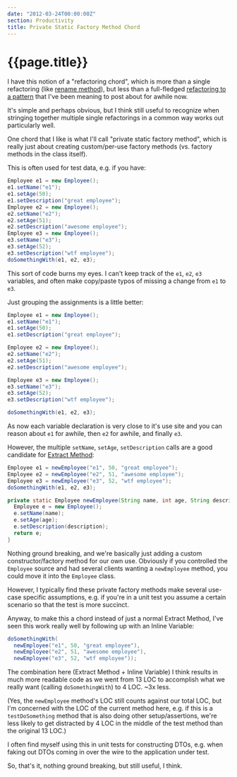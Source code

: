 ```yaml
---
date: "2012-03-24T00:00:00Z"
section: Productivity
title: Private Static Factory Method Chord
---
```


{{page.title}}
==============

I have this notion of a "refactoring chord", which is more than a single refactoring (like [rename method](http://martinfowler.com/refactoring/catalog/renameMethod.html)), but less than a full-fledged [refactoring to a pattern](http://industriallogic.com/xp/refactoring/) that I've been meaning to post about for awhile now.

It's simple and perhaps obvious, but I think still useful to recognize when stringing together multiple single refactorings in a common way works out particularly well.

One chord that I like is what I'll call "private static factory method", which is really just about creating custom/per-use factory methods (vs. factory methods in the class itself).

This is often used for test data, e.g. if you have:

```java
Employee e1 = new Employee();
e1.setName("e1");
e1.setAge(50);
e1.setDescription("great employee");
Employee e2 = new Employee();
e2.setName("e2");
e2.setAge(51);
e2.setDescription("awesome employee");
Employee e3 = new Employee();
e3.setName("e3");
e3.setAge(52);
e3.setDescription("wtf employee");
doSomethingWith(e1, e2, e3);
```

This sort of code burns my eyes. I can't keep track of the `e1`, `e2`, `e3` variables, and often make copy/paste typos of missing a change from `e1` to `e3`.

Just grouping the assignments is a little better:

```java
Employee e1 = new Employee();
e1.setName("e1");
e1.setAge(50);
e1.setDescription("great employee");

Employee e2 = new Employee();
e2.setName("e2");
e2.setAge(51);
e2.setDescription("awesome employee");

Employee e3 = new Employee();
e3.setName("e3");
e3.setAge(52);
e3.setDescription("wtf employee");

doSomethingWith(e1, e2, e3);
```

As now each variable declaration is very close to it's use site and you can reason about `e1` for awhile, then `e2` for awhile, and finally `e3`.

However, the multiple `setName`, `setAge`, `setDescription` calls are a good candidate for [Extract Method](http://martinfowler.com/refactoring/catalog/extractMethod.html):

```java
Employee e1 = newEmployee("e1", 50, "great employee");
Employee e2 = newEmployee("e2", 51, "awesome employee");
Employee e3 = newEmployee("e3", 52, "wtf employee");
doSomethingWith(e1, e2, e3);

private static Employee newEmployee(String name, int age, String description) {
  Employee e = new Employee();
  e.setName(name);
  e.setAge(age);
  e.setDescription(description);
  return e;
}
```

Nothing ground breaking, and we're basically just adding a custom constructor/factory method for our own use. Obviously if you controlled the `Employee` source and had several clients wanting a `newEmployee` method, you could move it into the `Employee` class.

However, I typically find these private factory methods make several use-case specific assumptions, e.g. if you're in a unit test you assume a certain scenario so that the test is more succinct.

Anyway, to make this a chord instead of just a normal Extract Method, I've seen this work really well by following up with an Inline Variable:

```java
doSomethingWith(
  newEmployee("e1", 50, "great employee"),
  newEmployee("e2", 51, "awesome employee"),
  newEmployee("e3", 52, "wtf employee"));
```

The combination here (Extract Method + Inline Variable) I think results in much more readable code as we went from 13 LOC to accomplish what we really want (calling `doSomethingWith`) to 4 LOC. ~3x less.

(Yes, the `newEmployee` method's LOC still counts against our total LOC, but I'm concerned with the LOC of the current method here, e.g. if this is a `testDoSomething` method that is also doing other setup/assertions, we're less likely to get distracted by 4 LOC in the middle of the test method than the original 13 LOC.)

I often find myself using this in unit tests for constructing DTOs, e.g. when faking out DTOs coming in over the wire to the application under test.

So, that's it, nothing ground breaking, but still useful, I think.

